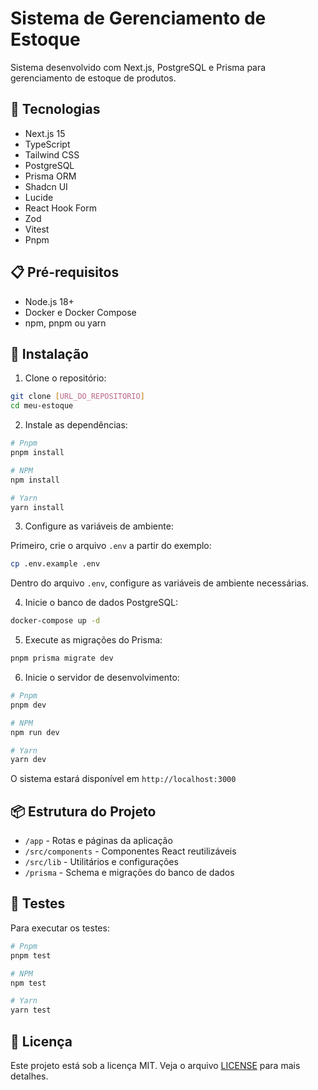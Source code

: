 # Sistema de Gerenciamento de Estoque

Sistema desenvolvido com Next.js, PostgreSQL e Prisma para gerenciamento de estoque de produtos.

## 🚀 Tecnologias

- Next.js 15
- TypeScript
- Tailwind CSS
- PostgreSQL
- Prisma ORM
- Shadcn UI
- Lucide
- React Hook Form
- Zod
- Vitest
- Pnpm

## 📋 Pré-requisitos

- Node.js 18+
- Docker e Docker Compose
- npm, pnpm ou yarn

## 🔧 Instalação

1. Clone o repositório:

```bash
git clone [URL_DO_REPOSITORIO]
cd meu-estoque
```

2. Instale as dependências:

```bash
# Pnpm
pnpm install

# NPM
npm install

# Yarn
yarn install
```

3. Configure as variáveis de ambiente:

Primeiro, crie o arquivo `.env` a partir do exemplo:

```bash
cp .env.example .env
```

Dentro do arquivo `.env`, configure as variáveis de ambiente necessárias.

4. Inicie o banco de dados PostgreSQL:

```bash
docker-compose up -d
```

5. Execute as migrações do Prisma:

```bash
pnpm prisma migrate dev
```

6. Inicie o servidor de desenvolvimento:

```bash
# Pnpm
pnpm dev

# NPM
npm run dev

# Yarn
yarn dev
```

O sistema estará disponível em `http://localhost:3000`

## 📦 Estrutura do Projeto

- `/app` - Rotas e páginas da aplicação
- `/src/components` - Componentes React reutilizáveis
- `/src/lib` - Utilitários e configurações
- `/prisma` - Schema e migrações do banco de dados

## 🧪 Testes

Para executar os testes:

```bash
# Pnpm
pnpm test

# NPM
npm test

# Yarn
yarn test
```

## 📝 Licença

Este projeto está sob a licença MIT. Veja o arquivo [LICENSE](LICENSE) para mais detalhes.
